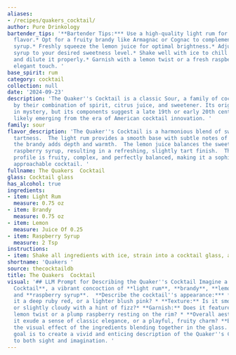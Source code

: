 ```yaml
---
aliases:
- /recipes/quakers_cocktail/
author: Pure Drinkology
bartender_tips: '**Bartender Tips:*** Use a high-quality light rum for a clean, smooth
  flavor.* Opt for a fruity brandy like Armagnac or Cognac to complement the raspberry
  syrup.* Freshly squeeze the lemon juice for optimal brightness.* Adjust the raspberry
  syrup to your desired sweetness level.* Shake well with ice to chill the cocktail
  and dilute it properly.* Garnish with a lemon twist or a fresh raspberry for an
  elegant touch. '
base_spirit: rum
category: cocktail
collection: null
date: '2024-09-23'
description: 'The Quaker''s Cocktail is a classic Sour, a family of cocktails characterized
  by their combination of spirit, citrus juice, and sweetener. Its origins are shrouded
  in mystery, but its components suggest a late 19th or early 20th century creation,
  likely emerging from the era of American cocktail innovation. '
family: sour
flavor_description: 'The Quaker''s Cocktail is a harmonious blend of sweetness and
  tartness.  The light rum provides a smooth base with subtle notes of molasses, while
  the brandy adds depth and warmth.  The lemon juice balances the sweetness of the
  raspberry syrup, resulting in a refreshing, slightly tart finish.  The overall flavor
  profile is fruity, complex, and perfectly balanced, making it a sophisticated yet
  approachable cocktail. '
fullname: The Quakers  Cocktail
glass: Cocktail glass
has_alcohol: true
ingredients:
- item: Light Rum
  measure: 0.75 oz
- item: Brandy
  measure: 0.75 oz
- item: Lemon
  measure: Juice Of 0.25
- item: Raspberry Syrup
  measure: 2 Tsp
instructions:
- item: Shake all ingredients with ice, strain into a cocktail glass, and serve.
shortname: 'Quakers '
source: thecocktaildb
title: The Quakers  Cocktail
visual: '## LLM Prompt for Describing the Quaker''s Cocktail Imagine a **Quaker''s
  Cocktail**, a vibrant concoction of **light rum**, **brandy**, **lemon juice**,
  and **raspberry syrup**.  **Describe the cocktail''s appearance:*** **Color:** Is
  it a deep ruby red, or a lighter blush pink? * **Texture:** Is it smooth and silky,
  or slightly cloudy with a hint of fizz?* **Garnish:** Does it feature a delicate
  lemon twist or a plump raspberry resting on the rim? * **Overall aesthetic:** Does
  it exude a sense of classic elegance, or a playful, fruity charm? **Bonus:** Describe
  the visual effect of the ingredients blending together in the glass. **Note:** The
  goal is to create a vivid and enticing description of the Quaker''s Cocktail, appealing
  to both sight and imagination. '
---
```



